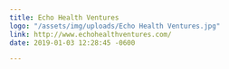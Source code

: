 ```yaml
---
title: Echo Health Ventures
logo: "/assets/img/uploads/Echo Health Ventures.jpg"
link: http://www.echohealthventures.com/
date: 2019-01-03 12:28:45 -0600

---
```

